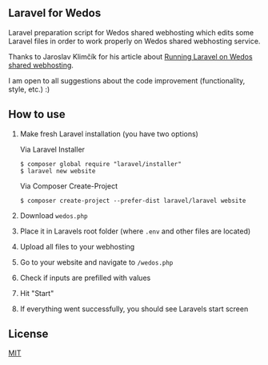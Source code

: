 ## Laravel for Wedos

Laravel preparation script for Wedos shared webhosting which edits some Laravel files in order to work properly on Wedos shared webhosting service.

Thanks to Jaroslav Klimčík for his article about [Running Laravel on Wedos shared webhosting](http://laravelblog.cz/spusteni-laravelu-na-sdilenem-hostingu-wedos/).

I am open to all suggestions about the code improvement (functionality, style, etc.) :)

## How to use

1. Make fresh Laravel installation (you have two options)

   Via Laravel Installer
   ```
   $ composer global require "laravel/installer"
   $ laravel new website
   ```

   Via Composer Create-Project
   ```
   $ composer create-project --prefer-dist laravel/laravel website
   ```

2. Download `wedos.php`
3. Place it in Laravels root folder (where `.env` and other files are located)
4. Upload all files to your webhosting
5. Go to your website and navigate to `/wedos.php`
6. Check if inputs are prefilled with values
7. Hit "Start"
8. If everything went successfully, you should see Laravels start screen

## License

[MIT](https://github.com/vanekj/laravel-wedos/blob/master/LICENSE)
